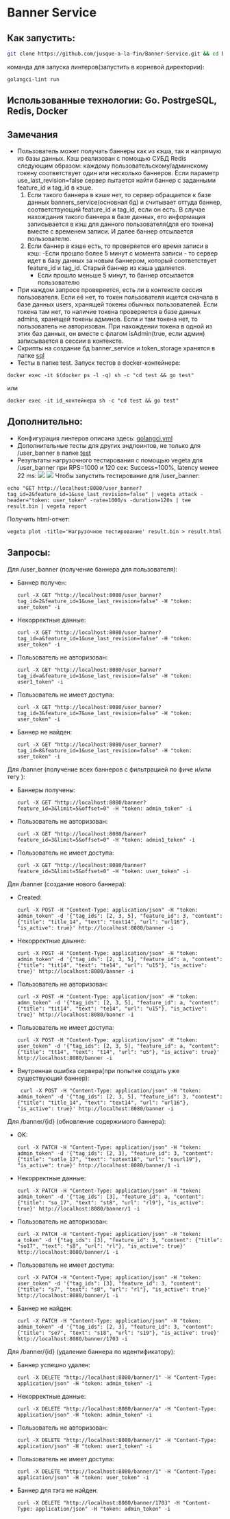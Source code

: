 # Banner Service
## Как запустить:
```bash
git clone https://github.com/jusque-a-la-fin/Banner-Service.git && cd Banner-Service && docker-compose up
```
команда для запуска линтеров(запустить в корневой директории):
```
golangci-lint run
```
## Использованные технологии: Go. PostrgeSQL, Redis, Docker
## Замечания
- Пользователь может получать баннеры как из кэша, так и напрямую из базы данных. Кэш реализован с помощью СУБД Redis следующим образом: каждому пользовательскому/админскому токену соответствует один или несколько баннеров. Если параметр use_last_revision=false сервер пытается найти баннер с заданными feature_id и tag_id в кэше.
  1) Если такого баннера в кэше нет, то сервер обращается к базе данных banners_service(основная бд) и считывает оттуда баннер, соответствующий feature_id и tag_id, если он есть. В случае нахождания такого баннера в базе данных, его информация записывается в кэш для данного пользователя(для его токена) вместе с временем записи. И далее баннер отсылается пользователю.
  2) Если баннер в кэше есть, то проверяется его время записи в кэш:
     -Если прошло более 5 минут с момента записи - то сервер идет в базу данных за новым баннером, который соответствует feature_id и tag_id. Старый баннер из кэша удаляется.
     - Если прошло меньше 5 минут, то баннер отсылается пользователю
- При каждом запросе проверяется, есть ли в контексте сессия пользователя. Если её нет, то токен пользователя ищется сначала в базе данных users, хранящей токены обычных пользователей. Если токена там нет, то наличие токена проверяется в базе данных admins, хранящей токены админов. Если и там токена нет, то пользователь не авторизован. При нахождении токена в одной из этих баз данных, он вместе с флагом isAdmin(true, если админ) записывается в сессии в контексте.
- Скрипты на создание бд banner_service и token_storage хранятся в папке [sql](https://github.com/jusque-a-la-fin/Banner-Service/tree/main/sql)
- Тесты в папке test. Запуск тестов в docker-контейнере:
```
docker exec -it $(docker ps -l -q) sh -c "cd test && go test"
```
или
```
docker exec -it id_контейнера sh -c "cd test && go test"
```
## Дополнительно:
- Конфигурация линтеров описана здесь: [golangci.yml](golangci.yml)
- Дополнительные тесты для других эндпоинтов, не только для /user_banner в папке [test](https://github.com/jusque-a-la-fin/Banner-Service/tree/main/test)
- Результаты нагрузочного тестирования c помощью vegeta для /user_banner при RPS=1000 и 120 сек: Success=100%, latency менее 22 ms: 
![](vegeta.png)
![](result.png)
Чтобы запустить тестирование для /user_banner:
```
echo "GET http://localhost:8080/user_banner?tag_id=2&feature_id=1&use_last_revision=false" | vegeta attack -header="token: user_token" -rate=1000/s -duration=120s | tee result.bin | vegeta report
```

Получить html-отчет:
```
vegeta plot -title='Нагрузочное тестирование' result.bin > result.html
```
## Запросы: 
Для /user_banner (получение баннера для пользователя):
- Баннер получен:
  ```
  curl -X GET "http://localhost:8080/user_banner?tag_id=2&feature_id=1&use_last_revision=false" -H "token: user_token" -i
  ```
  
- Некорректные данные:
  ```
  curl -X GET "http://localhost:8080/user_banner?tag_id=a&feature_id=1&use_last_revision=false" -H "token: user_token" -i
  ```
  
- Пользователь не авторизован:
  ```
  curl -X GET "http://localhost:8080/user_banner?tag_id=a&feature_id=1&use_last_revision=false" -H "token: user1_token" -i
  ```
  
- Пользователь не имеет доступа:
  ```
  curl -X GET "http://localhost:8080/user_banner?tag_id=3&feature_id=7&use_last_revision=false" -H "token: user_token" -i
  ```
  
- Баннер не найден:
  ```
  curl -X GET "http://localhost:8080/user_banner?tag_id=8&feature_id=1&use_last_revision=false" -H "token: user_token" -i
  ```

Для /banner (получение всех баннеров c фильтрацией по фиче и/или тегу ):
- Баннеры получены:
  ```
  curl -X GET "http://localhost:8080/banner?feature_id=3&limit=5&offset=0" -H "token: admin_token" -i
  ```
  
- Пользователь не авторизован:
  ```
  curl -X GET "http://localhost:8080/banner?feature_id=3&limit=5&offset=0" -H "token: admin1_token" -i
  ```
  
- Пользователь не имеет доступа:
  ```
  curl -X GET "http://localhost:8080/banner?feature_id=3&limit=5&offset=0" -H "token: user_token" -i
  ```

Для /banner (создание нового баннера):
- Created:
  ```
  curl -X POST -H "Content-Type: application/json" -H "token: admin_token" -d '{"tag_ids": [2, 3, 5], "feature_id": 3, "content": {"title": "title_14", "text": "text14", "url": "url16"}, "is_active": true}' http://localhost:8080/banner -i
  ```

- Некорректные даынне:
  ```
  curl -X POST -H "Content-Type: application/json" -H "token: admin_token" -d '{"tag_ids": [2, 3, 5], "feature_id": a, "content": {"title": "tit14", "text": "te14", "url": "u15"}, "is_active": true}' http://localhost:8080/banner -i
  ```

- Пользователь не авторизован:
  ``` 
  curl -X POST -H "Content-Type: application/json" -H "token: admn_token" -d '{"tag_ids": [2, 3, 5], "feature_id": a, "content": {"title": "tit14", "text": "te14", "url": "u15"}, "is_active": true}' http://localhost:8080/banner -i
  ```

- Пользователь не имеет доступа:
  ```
  curl -X POST -H "Content-Type: application/json" -H "token: user_token" -d '{"tag_ids": [2, 3, 5], "feature_id": a, "content": {"title": "tt14", "text": "t14", "url": "u5"}, "is_active": true}' http://localhost:8080/banner -i
  ```

- Внутренная ошибка сервера(при попытке создать уже существующий баннер):
  ```
   curl -X POST -H "Content-Type: application/json" -H "token: admin_token" -d '{"tag_ids": [2, 3, 5], "feature_id": 3, "content": {"title": "title_14", "text": "text14", "url": "url16"}, "is_active": true}' http://localhost:8080/banner -i
  ```

Для /banner/{id} (обновление содержимого баннера):
- OK:
  ```
  curl -X PATCH -H "Content-Type: application/json" -H "token: admin_token" -d '{"tag_ids": [2, 3], "feature_id": 3, "content": {"title": "sotle_17", "text": "sotext18", "url": "sourl19"}, "is_active": true}' http://localhost:8080/banner/1 -i
  ```

- Некорректные данные:
  ```
  curl -X PATCH -H "Content-Type: application/json" -H "token: admin_token" -d '{"tag_ids": [3], "feature_id": a, "content": {"title": "so_17", "text": "st8", "url": "rl9"}, "is_active": true}' http://localhost:8080/banner/1 -i
  ```

- Пользователь не авторизован:
  ```
  curl -X PATCH -H "Content-Type: application/json" -H "token: a_token" -d '{"tag_ids": [3], "feature_id": 3, "content": {"title": "so17", "text": "s8", "url": "rl"}, "is_active": true}' http://localhost:8080/banner/1 -i
  ```

- Пользователь не имеет доступа:
  ``` 
  curl -X PATCH -H "Content-Type: application/json" -H "token: user_token" -d '{"tag_ids": [3], "feature_id": 3, "content": {"title": "s7", "text": "s8", "url": "rl"}, "is_active": true}' http://localhost:8080/banner/1 -i
  ```

- Баннер не найден:
  ```
  curl -X PATCH -H "Content-Type: application/json" -H "token: admin_token" -d '{"tag_ids": [2, 3], "feature_id": 3, "content": {"title": "se7", "text": "s18", "url": "s19"}, "is_active": true}' http://localhost:8080/banner/1703 -i
  ```

Для /banner/{id} (удаление баннера по идентификатору):
- Баннер успешно удален:
  ```
  curl -X DELETE "http://localhost:8080/banner/1" -H "Content-Type: application/json" -H "token: admin_token" -i
  ```
  
- Некорректные данные:
  ```
  curl -X DELETE "http://localhost:8080/banner/a" -H "Content-Type: application/json" -H "token: admin_token" -i
  ```
  
- Пользователь не авторизован:
  ```
  curl -X DELETE "http://localhost:8080/banner/1" -H "Content-Type: application/json" -H "token: user1_token" -i
  ```
  
- Пользователь не имеет доступа:
  ```
  curl -X DELETE "http://localhost:8080/banner/1" -H "Content-Type: application/json" -H "token: user_token" -i
  ```

- Баннер для тэга не найден:
  ```
  curl -X DELETE "http://localhost:8080/banner/1703" -H "Content-Type: application/json" -H "token: admin_token" -i
  ```
 

